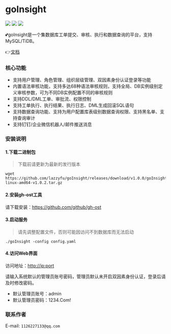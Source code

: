 # goInsight

![](https://img.shields.io/static/v1?label=Go&message=1.20&color=green&?style=flat-square)
![](https://img.shields.io/static/v1?label=Vue&message=AntDesignVue&color=green&?style=flat-square)
![](https://img.shields.io/static/v1?label=License&message=MIT&color=green&?style=flat-square)

:two_hearts:goInsight是一个集数据库工单提交、审核、执行和数据查询的平台，支持MySQL/TiDB。


:point_right:[文档](https://github.com/lazzyfu/goInsight/wiki)

### 核心功能

- 支持用户管理、角色管理、组织层级管理、双因素身份认证登录等功能
- 内置语法审核功能，支持多达68种语法审核规则，支持全局、DB实例级别定义审核参数，可为不同DB实例配置不同的审核规则
- 支持DDL/DML工单、审批流、权限控制
- 支持工单执行、执行结果、执行日志、DML生成回滚SQL语句
- 支持数据查询功能、支持为用户配置库表级别数据查询权限、支持黑名单、支持查询审计
- 支持钉钉/企业微信机器人/邮件推送消息

### 安装说明

#### 1.下载二进制包

> 下载前请更新为最新的发行版本

```
wget https://github.com/lazzyfu/goInsight/releases/download/v1.0.0/goInsight-linux-amd64-v1.0.2.tar.gz
```


#### 2.安装gh-ost工具

请下载安装：<https://github.com/github/gh-ost>

#### 3.启动服务

> 请先调整配置文件，否则可能因访问不到数据库而无法启动

```
./goInsight -config config.yaml
```

#### 4.访问Web界面

访问地址：<http://ip:port>

请输入系统默认的管理员账号密码，管理员默认未开启双因素身份认证，登录后请及时修改密码。

- 默认管理员账号：admin
- 默认管理员密码：1234.Com!


### 联系作者

E-mail: `1126227133@qq.com`
